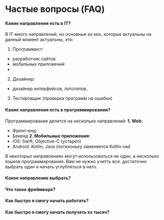 # Частые вопросы (FAQ)


#### Какие направления есть в IT?

В IT много направлений, но основные из них, которые актуальны на данный момент актуальны, это:
1. Программист:
  - разработчик сайтов
  - мобильных приложений
  - 
2. Дизайнер: 
  - дизайнер интерфейсов, логотипов,
3. Тестировщик (проверка программ на ошибки)

#### Какие направления есть в программировании?

Программирование делится на несколько направлений:
**1. Web:**
  - Фронт-енд: 
  - Бекенд
**2. Мобильные приложения:**
  - iOS: Swift, Objective-C (устарел)
  - Android: Kotlin, Java (потихоньку заменяется Kotlin-ом)

В некоторых направлениях могут использоваться не один, а несколько языков программирования. Вам не нужно учитть все. достаточно выбрать один и начать углубляться в него.

#### Какое направление выбрать?


#### Что такое фреймворк?


#### Как быстро я cмогу начать работать?

#### Как быстро я cмогу начать получать xx тысяч?


